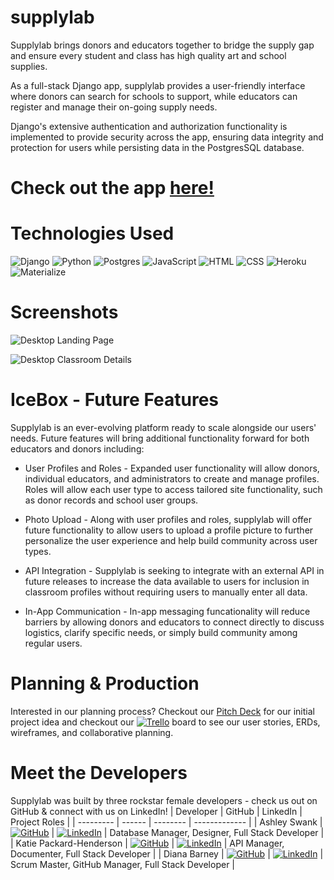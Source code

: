# supplylab
Supplylab brings donors and educators together to bridge the supply gap and ensure every student and class has high quality art and school supplies. 

As a full-stack Django app, supplylab provides a user-friendly interface where donors can search for schools to support, while educators can register and manage their on-going supply needs. 

Django's extensive authentication and authorization functionality is implemented to provide security across the app, ensuring data integrity and protection for users while persisting data in the PostgresSQL database.


# Check out the app **[here!](http://google.com)**


# Technologies Used
![Django](https://img.shields.io/badge/django-%23092E20.svg?style=for-the-badge&logo=django&logoColor=white)
![Python](https://img.shields.io/badge/python-3670A0?style=for-the-badge&logo=python&logoColor=ffdd54)
![Postgres](https://img.shields.io/badge/postgres-%23316192.svg?style=for-the-badge&logo=postgresql&logoColor=white)
![JavaScript](https://img.shields.io/badge/JavaScript-F7DF1E?style=for-the-badge&logo=javascript&logoColor=black)
![HTML](https://img.shields.io/badge/HTML-239120?style=for-the-badge&logo=html5&logoColor=white)
![CSS](https://img.shields.io/badge/CSS-239120?&style=for-the-badge&logo=css3&logoColor=white)
![Heroku](https://img.shields.io/badge/heroku-%23430098.svg?style=for-the-badge&logo=heroku&logoColor=white)
![Materialize](https://img.shields.io/badge/-Materialize-coral)


# Screenshots

![Desktop Landing Page](https://imgur.com/ERi95G3.png)

![Desktop Classroom Details](https://imgur.com/eE1pVMx.png)


# IceBox - Future Features
Supplylab is an ever-evolving platform ready to scale alongside our users' needs. Future features will bring additional functionality forward for both educators and donors including:
- User Profiles and Roles - Expanded user functionality will allow donors, individual educators, and administrators to create and manage profiles. Roles will allow each user type to access tailored site functionality, such as donor records and school user groups.

- Photo Upload - Along with user profiles and roles, supplylab will offer future functionality to allow users to upload a profile picture to further personalize the user experience and help build community across user types.

- API Integration - Supplylab is seeking to integrate with an external API in future releases to increase the data available to users for inclusion in classroom profiles without requiring users to manually enter all data.

- In-App Communication - In-app messaging funcationality will reduce barriers by allowing donors and educators to connect directly to discuss logistics, clarify specific needs, or simply build community among regular users.


# Planning & Production
Interested in our planning process? Checkout our [Pitch Deck](https://docs.google.com/presentation/d/1Aza10GxKUWhhS44D80CSUCSQ4kalQgS817fWzx9PcI0/edit?usp=sharing) for our initial project idea and checkout our [![Trello](https://img.shields.io/badge/Trello-%23026AA7.svg?style=for-the-badge&logo=Trello&logoColor=white)](https://trello.com/b/NSfVPUuf/seir-project-4) board to see our user stories, ERDs, wireframes, and collaborative planning.


# Meet the Developers
Supplylab was built by three rockstar female developers - check us out on GitHub & connect with us on LinkedIn!
| Developer | GitHub | LinkedIn | Project Roles |
| --------- | ------ | -------- | ------------- |
| Ashley Swank | [![GitHub](https://img.shields.io/badge/github-%23121011.svg?style=for-the-badge&logo=github&logoColor=white&)](https://github.com/alengysia) | [![LinkedIn](https://img.shields.io/badge/linkedin-%230077B5.svg?style=for-the-badge&logo=linkedin&logoColor=white)](https://www.linkedin.com/in/ashley-swank-019509213) | Database Manager, Designer, Full Stack Developer |
| Katie Packard-Henderson | [![GitHub](https://img.shields.io/badge/github-%23121011.svg?style=for-the-badge&logo=github&logoColor=white&)](https://github.com/kepackard) | [![LinkedIn](https://img.shields.io/badge/linkedin-%230077B5.svg?style=for-the-badge&logo=linkedin&logoColor=white)](https://www.linkedin.com/in/katie-packard-henderson-5a97a814) | API Manager, Documenter, Full Stack Developer |
| Diana Barney | [![GitHub](https://img.shields.io/badge/github-%23121011.svg?style=for-the-badge&logo=github&logoColor=white&)](https://github.com/ReticentPixie) | [![LinkedIn](https://img.shields.io/badge/linkedin-%230077B5.svg?style=for-the-badge&logo=linkedin&logoColor=white)](https://www.linkedin.com/in/diana-barney-948b9063) | Scrum Master, GitHub Manager, Full Stack Developer |
